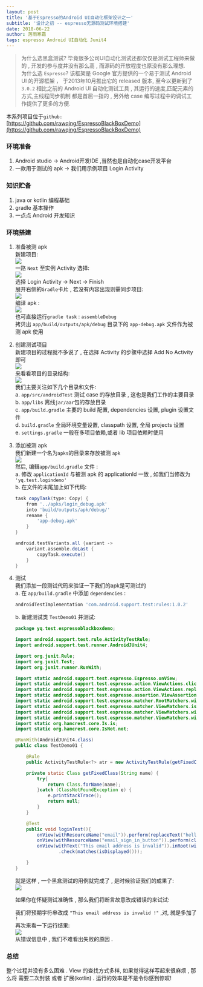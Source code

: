 ```yaml
---
layout: post
title: '基于Espresso的Android UI自动化框架设计之一'
subtitle: '设计之初 -- espresso无源码测试环境搭建'
date: 2018-06-22
author: 落雨寒霜
tags: espresso Android UI自动化 Junit4
---
```

>为什么选黑盒测试? 毕竟很多公司UI自动化测试还都仅仅是测试工程师来做的 , 开发的参与度并没有那么高
, 而源码的开放程度也原没有那么理想.  
为什么选 `Espresso`?  该框架是 Google 官方提供的一个易于测试 Android UI 的开源框架 ， 
于2013年10月推出它的 released 版本, 至今以更新到了`3.0.2` 相比之前的 Android UI
自动化测试工具 , 其运行的速度,匹配元素的方式,主线程同步机制 都是首屈一指的 , 另外给
case 编写过程中的调试工作提供了更多的方便.  

本系列项目位于`github:` [https://github.com/rawqing/EspressoBlackBoxDemo](https://github.com/rawqing/EspressoBlackBoxDemo)


### 环境准备  
1. Android studio -> Android开发IDE ,当然也是自动化case开发平台
2. 一款用于测试的 apk -> 我们用示例项目 Login Activity  

### 知识贮备  
1. java or kotlin 编程基础
2. gradle 基本操作
3. 一点点 Android 开发知识

### 环境搭建  
1. 准备被测 apk  
新建项目:  
![](/screenshot/espresso/ui01/newProject.jpg)  
一路 `Next` 至实例 Activity 选择:  
![](/screenshot/espresso/ui01/select_activity.jpg)  
选择 Login Activity -> Next -> Finish  
展开右侧的`Gradle`卡片 , 若没有内容出现则需同步项目:  
![](/screenshot/espresso/ui01/syncProject.jpg)  
编译 apk :  
![](/screenshot/espresso/ui01/assembleDebug.png)  
也可直接运行`gradle task` : `assembleDebug`  
拷贝出 `app/build/outputs/apk/debug` 目录下的 `app-debug.apk` 文件作为被测 apk 使用

2. 创建测试项目  
新建项目的过程就不多说了 , 在选择 Activity 的步骤中选择 Add No Activity 即可  
![](/screenshot/espresso/ui01/noActivity.jpg)  
来看看项目的目录结构:  
![](/screenshot/espresso/ui01/projectDir.png)  
我们主要关注如下几个目录和文件:  
 a. `app/src/androidTest` 测试 case 的存放目录 , 这也是我们工作的主要目录  
 b. `app/libs` 离线`jar/aar`包的存放目录  
 c. `app/build.gradle` 主要的 build 配置, dependencies 设置, plugin 设置文件  
 d. `build.gradle` 全局环境变量设置, classpath 设置, 全局 projects 设置  
 e. `settings.gradle` 一般在多项目依赖,或者 lib 项目依赖时使用
 
3. 添加被测 apk  
我们新建一个名为`apks`的目录来存放被测 `apk`  
![](/screenshot/espresso/ui01/addApks.png)  
然后, 编辑`app/build.gradle` 文件 :  
 a. 修改 `applicationId` 与被测 apk 的 applicationId 一致 , 如我们当修改为 `'yq.test.logindemo'`  
 b. 在文件的末尾加上如下代码:  
    ```groovy
    task copyTask(type: Copy) {
        from '../apks/login_debug.apk'
        into 'build/outputs/apk/debug/'
        rename {
            'app-debug.apk'
        }
    }
    
    android.testVariants.all {variant ->
        variant.assemble.doLast {
            copyTask.execute()
        }
    }
   ```
4. 测试  
我们添加一段测试代码来验证一下我们的apk是可测试的  
    a. 在 `app/build.gradle` 中添加 `dependencies` :  
    ```groovy
   androidTestImplementation 'com.android.support.test:rules:1.0.2'
    ```  
    b. 新建测试类 `TestDemo01` 并测试:  
   ```java
   package yq.test.espressoblackboxdemo;
   
   import android.support.test.rule.ActivityTestRule;
   import android.support.test.runner.AndroidJUnit4;
   
   import org.junit.Rule;
   import org.junit.Test;
   import org.junit.runner.RunWith;
   
   import static android.support.test.espresso.Espresso.onView;
   import static android.support.test.espresso.action.ViewActions.click;
   import static android.support.test.espresso.action.ViewActions.replaceText;
   import static android.support.test.espresso.assertion.ViewAssertions.matches;
   import static android.support.test.espresso.matcher.RootMatchers.withDecorView;
   import static android.support.test.espresso.matcher.ViewMatchers.isDisplayed;
   import static android.support.test.espresso.matcher.ViewMatchers.withResourceName;
   import static android.support.test.espresso.matcher.ViewMatchers.withText;
   import static org.hamcrest.core.Is.is;
   import static org.hamcrest.core.IsNot.not;
   
   @RunWith(AndroidJUnit4.class)
   public class TestDemo01 {
   
       @Rule
       public ActivityTestRule<?> atr = new ActivityTestRule(getFixedClass("yq.test.logindemo.LoginActivity"));
   
       private static Class getFixedClass(String name) {
           try{
               return Class.forName(name);
           }catch (ClassNotFoundException e) {
               e.printStackTrace();
               return null;
           }
       }
   
       @Test
       public void loginTest(){
           onView(withResourceName("email")).perform(replaceText("hello"));
           onView(withResourceName("email_sign_in_button")).perform(click());
           onView(withText("This email address is invalid")).inRoot(withDecorView(not(is(atr.getActivity().getWindow().getDecorView()))))
                   .check(matches(isDisplayed()));
   
       }
   }

   ```
   
    就是这样 , 一个黑盒测试的用例就完成了 , 是时候验证我们的成果了:  
    ![](/screenshot/espresso/ui01/loginTestRunPassed.png)
    
    如果你在怀疑测试准确性 , 那么我们将断言故意改成错误的来试试:  
    
    我们将预期字符串改成 `"This email address is invalid !"` ,对, 就是多加了 ` !`  
    再次来看一下运行结果:  
    ![](/screenshot/espresso/ui01/loginTestRunFailed.png)  
    从错误信息中 , 我们不难看出失败的原因 .
    
### 总结
整个过程并没有多么困难 . View 的查找方式多样, 如果觉得这样写起来很麻烦 , 那么将
需要二次封装 或者 扩展(kotlin) . 运行的效率是不是令你感到惊叹!